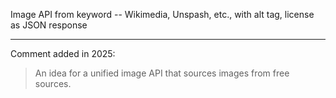 Image API from keyword -- Wikimedia, Unspash, etc., with alt tag, license as JSON response

---

Comment added in 2025:

> An idea for a unified image API that sources images from free sources.
